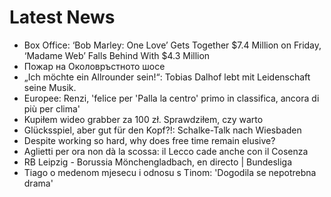 # Latest News
-  Box Office: ‘Bob Marley: One Love’ Gets Together $7.4 Million on Friday, ‘Madame Web’ Falls Behind With $4.3 Million
-  Пожар на Околовръстното шосе
-  „Ich möchte ein Allrounder sein!“: Tobias Dalhof lebt mit Leidenschaft seine Musik.
-  Europee: Renzi, 'felice per 'Palla la centro' primo in classifica, ancora di più per clima'
-  Kupiłem wideo grabber za 100 zł. Sprawdziłem, czy warto
-  Glücksspiel, aber gut für den Kopf?!: Schalke-Talk nach Wiesbaden
-  Despite working so hard, why does free time remain elusive?
-  Aglietti per ora non dà la scossa: il Lecco cade anche con il Cosenza
-  RB Leipzig - Borussia Mönchengladbach, en directo | Bundesliga
-  Tiago o medenom mjesecu i odnosu s Tinom: 'Dogodila se nepotrebna drama'
